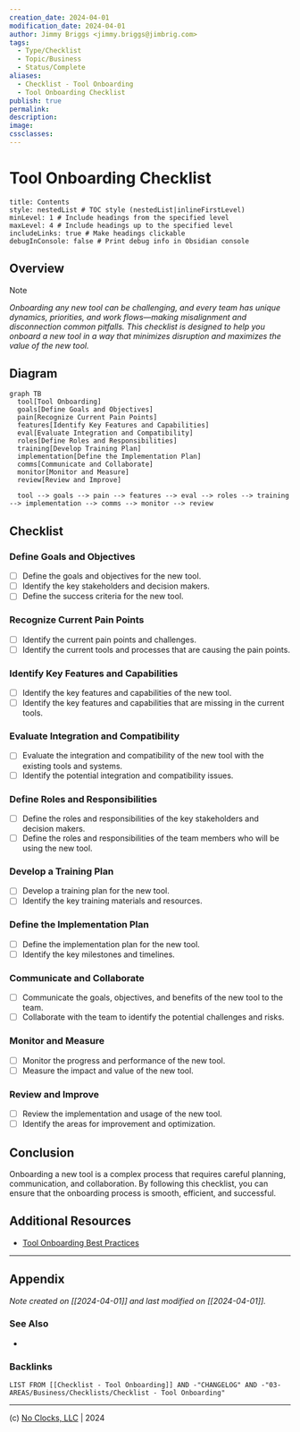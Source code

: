 ```yaml
---
creation_date: 2024-04-01
modification_date: 2024-04-01
author: Jimmy Briggs <jimmy.briggs@jimbrig.com>
tags:
  - Type/Checklist
  - Topic/Business
  - Status/Complete
aliases:
  - Checklist - Tool Onboarding
  - Tool Onboarding Checklist
publish: true
permalink:
description:
image:
cssclasses:
---
```


# Tool Onboarding Checklist

```table-of-contents
title: Contents 
style: nestedList # TOC style (nestedList|inlineFirstLevel)
minLevel: 1 # Include headings from the specified level
maxLevel: 4 # Include headings up to the specified level
includeLinks: true # Make headings clickable
debugInConsole: false # Print debug info in Obsidian console
```

## Overview

> [!NOTE]
> *Onboarding any new tool can be challenging, and every team has unique dynamics, priorities, and work flows—making misalignment and disconnection common pitfalls. This checklist is designed to help you onboard a new tool in a way that minimizes disruption and maximizes the value of the new tool.*

## Diagram

```mermaid
graph TB
  tool[Tool Onboarding]
  goals[Define Goals and Objectives]
  pain[Recognize Current Pain Points]
  features[Identify Key Features and Capabilities]
  eval[Evaluate Integration and Compatibility]
  roles[Define Roles and Responsibilities]
  training[Develop Training Plan]
  implementation[Define the Implementation Plan]
  comms[Communicate and Collaborate]
  monitor[Monitor and Measure]
  review[Review and Improve]

  tool --> goals --> pain --> features --> eval --> roles --> training --> implementation --> comms --> monitor --> review
```


## Checklist

### Define Goals and Objectives

- [ ] Define the goals and objectives for the new tool.
- [ ] Identify the key stakeholders and decision makers.
- [ ] Define the success criteria for the new tool.

### Recognize Current Pain Points

- [ ] Identify the current pain points and challenges.
- [ ] Identify the current tools and processes that are causing the pain points.

### Identify Key Features and Capabilities

- [ ] Identify the key features and capabilities of the new tool.
- [ ] Identify the key features and capabilities that are missing in the current tools.

### Evaluate Integration and Compatibility

- [ ] Evaluate the integration and compatibility of the new tool with the existing tools and systems.
- [ ] Identify the potential integration and compatibility issues.

### Define Roles and Responsibilities

- [ ] Define the roles and responsibilities of the key stakeholders and decision makers.
- [ ] Define the roles and responsibilities of the team members who will be using the new tool.

### Develop a Training Plan

- [ ] Develop a training plan for the new tool.
- [ ] Identify the key training materials and resources.

### Define the Implementation Plan

- [ ] Define the implementation plan for the new tool.
- [ ] Identify the key milestones and timelines.

### Communicate and Collaborate

- [ ] Communicate the goals, objectives, and benefits of the new tool to the team.
- [ ] Collaborate with the team to identify the potential challenges and risks.

### Monitor and Measure

- [ ] Monitor the progress and performance of the new tool.
- [ ] Measure the impact and value of the new tool.

### Review and Improve

- [ ] Review the implementation and usage of the new tool.
- [ ] Identify the areas for improvement and optimization.

## Conclusion

Onboarding a new tool is a complex process that requires careful planning, communication, and collaboration. By following this checklist, you can ensure that the onboarding process is smooth, efficient, and successful.

## Additional Resources

- [Tool Onboarding Best Practices](https://www.atlassian.com/blog/software-teams/7-steps-to-successful-tool-onboarding)

***

## Appendix

*Note created on [[2024-04-01]] and last modified on [[2024-04-01]].*

### See Also

- 

### Backlinks

```dataview
LIST FROM [[Checklist - Tool Onboarding]] AND -"CHANGELOG" AND -"03-AREAS/Business/Checklists/Checklist - Tool Onboarding"
```

***

(c) [No Clocks, LLC](https://github.com/noclocks) | 2024
